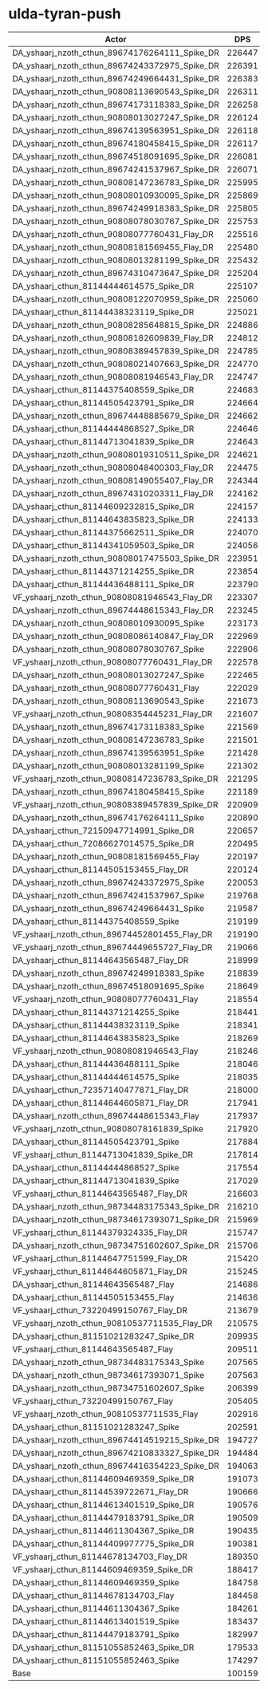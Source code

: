 # ulda-tyran-push
| Actor | DPS | Increase |
|---|:---:|:---:|
|DA_yshaarj_nzoth_cthun_89674176264111_Spike_DR|226447|126.09%|
|DA_yshaarj_nzoth_cthun_89674243372975_Spike_DR|226391|126.03%|
|DA_yshaarj_nzoth_cthun_89674249664431_Spike_DR|226383|126.02%|
|DA_yshaarj_nzoth_cthun_90808113690543_Spike_DR|226311|125.95%|
|DA_yshaarj_nzoth_cthun_89674173118383_Spike_DR|226258|125.90%|
|DA_yshaarj_nzoth_cthun_90808013027247_Spike_DR|226124|125.77%|
|DA_yshaarj_nzoth_cthun_89674139563951_Spike_DR|226118|125.76%|
|DA_yshaarj_nzoth_cthun_89674180458415_Spike_DR|226117|125.76%|
|DA_yshaarj_nzoth_cthun_89674518091695_Spike_DR|226081|125.72%|
|DA_yshaarj_nzoth_cthun_89674241537967_Spike_DR|226071|125.71%|
|DA_yshaarj_nzoth_cthun_90808147236783_Spike_DR|225995|125.64%|
|DA_yshaarj_nzoth_cthun_90808010930095_Spike_DR|225869|125.51%|
|DA_yshaarj_nzoth_cthun_89674249918383_Spike_DR|225805|125.45%|
|DA_yshaarj_nzoth_cthun_90808078030767_Spike_DR|225753|125.39%|
|DA_yshaarj_nzoth_cthun_90808077760431_Flay_DR|225516|125.16%|
|DA_yshaarj_nzoth_cthun_90808181569455_Flay_DR|225480|125.12%|
|DA_yshaarj_nzoth_cthun_90808013281199_Spike_DR|225432|125.07%|
|DA_yshaarj_nzoth_cthun_89674310473647_Spike_DR|225204|124.85%|
|DA_yshaarj_cthun_81144444614575_Spike_DR|225107|124.75%|
|DA_yshaarj_nzoth_cthun_90808122070959_Spike_DR|225060|124.70%|
|DA_yshaarj_cthun_81144438323119_Spike_DR|225021|124.66%|
|DA_yshaarj_nzoth_cthun_90808285648815_Spike_DR|224886|124.53%|
|DA_yshaarj_nzoth_cthun_90808182609839_Flay_DR|224812|124.46%|
|DA_yshaarj_nzoth_cthun_90808389457839_Spike_DR|224785|124.43%|
|DA_yshaarj_nzoth_cthun_90808021407663_Spike_DR|224770|124.41%|
|DA_yshaarj_nzoth_cthun_90808081946543_Flay_DR|224747|124.39%|
|DA_yshaarj_cthun_81144375408559_Spike_DR|224683|124.33%|
|DA_yshaarj_cthun_81144505423791_Spike_DR|224664|124.31%|
|DA_yshaarj_nzoth_cthun_89674448885679_Spike_DR|224662|124.31%|
|DA_yshaarj_cthun_81144444868527_Spike_DR|224646|124.29%|
|DA_yshaarj_cthun_81144713041839_Spike_DR|224643|124.29%|
|DA_yshaarj_nzoth_cthun_90808019310511_Spike_DR|224621|124.26%|
|DA_yshaarj_nzoth_cthun_90808048400303_Flay_DR|224475|124.12%|
|DA_yshaarj_nzoth_cthun_90808149055407_Flay_DR|224344|123.99%|
|DA_yshaarj_nzoth_cthun_89674310203311_Flay_DR|224162|123.81%|
|DA_yshaarj_cthun_81144609232815_Spike_DR|224157|123.80%|
|DA_yshaarj_cthun_81144643835823_Spike_DR|224133|123.78%|
|DA_yshaarj_cthun_81144375662511_Spike_DR|224070|123.71%|
|DA_yshaarj_cthun_81144341059503_Spike_DR|224056|123.70%|
|DA_yshaarj_nzoth_cthun_90808017475503_Spike_DR|223951|123.60%|
|DA_yshaarj_cthun_81144371214255_Spike_DR|223854|123.50%|
|DA_yshaarj_cthun_81144436488111_Spike_DR|223790|123.43%|
|VF_yshaarj_nzoth_cthun_90808081946543_Flay_DR|223307|122.95%|
|DA_yshaarj_nzoth_cthun_89674448615343_Flay_DR|223245|122.89%|
|DA_yshaarj_nzoth_cthun_90808010930095_Spike|223173|122.82%|
|DA_yshaarj_nzoth_cthun_90808086140847_Flay_DR|222969|122.62%|
|DA_yshaarj_nzoth_cthun_90808078030767_Spike|222906|122.55%|
|VF_yshaarj_nzoth_cthun_90808077760431_Flay_DR|222578|122.22%|
|DA_yshaarj_nzoth_cthun_90808013027247_Spike|222465|122.11%|
|DA_yshaarj_nzoth_cthun_90808077760431_Flay|222029|121.68%|
|DA_yshaarj_nzoth_cthun_90808113690543_Spike|221673|121.32%|
|VF_yshaarj_nzoth_cthun_90808354445231_Flay_DR|221607|121.26%|
|DA_yshaarj_nzoth_cthun_89674173118383_Spike|221569|121.22%|
|DA_yshaarj_nzoth_cthun_90808147236783_Spike|221501|121.15%|
|DA_yshaarj_nzoth_cthun_89674139563951_Spike|221428|121.08%|
|DA_yshaarj_nzoth_cthun_90808013281199_Spike|221302|120.95%|
|VF_yshaarj_nzoth_cthun_90808147236783_Spike_DR|221295|120.94%|
|DA_yshaarj_nzoth_cthun_89674180458415_Spike|221189|120.84%|
|VF_yshaarj_nzoth_cthun_90808389457839_Spike_DR|220909|120.56%|
|DA_yshaarj_nzoth_cthun_89674176264111_Spike|220890|120.54%|
|DA_yshaarj_cthun_72150947714991_Spike_DR|220657|120.31%|
|DA_yshaarj_cthun_72086627014575_Spike_DR|220495|120.14%|
|DA_yshaarj_nzoth_cthun_90808181569455_Flay|220197|119.85%|
|DA_yshaarj_cthun_81144505153455_Flay_DR|220124|119.77%|
|DA_yshaarj_nzoth_cthun_89674243372975_Spike|220053|119.70%|
|DA_yshaarj_nzoth_cthun_89674241537967_Spike|219768|119.42%|
|DA_yshaarj_nzoth_cthun_89674249664431_Spike|219587|119.24%|
|DA_yshaarj_cthun_81144375408559_Spike|219199|118.85%|
|VF_yshaarj_nzoth_cthun_89674452801455_Flay_DR|219190|118.84%|
|VF_yshaarj_nzoth_cthun_89674449655727_Flay_DR|219066|118.72%|
|DA_yshaarj_cthun_81144643565487_Flay_DR|218999|118.65%|
|DA_yshaarj_nzoth_cthun_89674249918383_Spike|218839|118.49%|
|DA_yshaarj_nzoth_cthun_89674518091695_Spike|218649|118.30%|
|VF_yshaarj_nzoth_cthun_90808077760431_Flay|218554|118.21%|
|DA_yshaarj_cthun_81144371214255_Spike|218441|118.09%|
|DA_yshaarj_cthun_81144438323119_Spike|218341|117.99%|
|DA_yshaarj_cthun_81144643835823_Spike|218269|117.92%|
|VF_yshaarj_nzoth_cthun_90808081946543_Flay|218246|117.90%|
|DA_yshaarj_cthun_81144436488111_Spike|218046|117.70%|
|DA_yshaarj_cthun_81144444614575_Spike|218035|117.69%|
|DA_yshaarj_cthun_72357140477871_Flay_DR|218000|117.65%|
|DA_yshaarj_cthun_81144644605871_Flay_DR|217941|117.60%|
|DA_yshaarj_nzoth_cthun_89674448615343_Flay|217937|117.59%|
|VF_yshaarj_nzoth_cthun_90808078161839_Spike|217920|117.57%|
|DA_yshaarj_cthun_81144505423791_Spike|217884|117.54%|
|VF_yshaarj_cthun_81144713041839_Spike_DR|217814|117.47%|
|DA_yshaarj_cthun_81144444868527_Spike|217554|117.21%|
|DA_yshaarj_cthun_81144713041839_Spike|217029|116.68%|
|VF_yshaarj_cthun_81144643565487_Flay_DR|216603|116.26%|
|DA_yshaarj_nzoth_cthun_98734483175343_Spike_DR|216210|115.87%|
|DA_yshaarj_nzoth_cthun_98734617393071_Spike_DR|215969|115.63%|
|VF_yshaarj_cthun_81144379324335_Flay_DR|215747|115.40%|
|DA_yshaarj_nzoth_cthun_98734751602607_Spike_DR|215706|115.36%|
|VF_yshaarj_cthun_81144647751599_Flay_DR|215420|115.08%|
|VF_yshaarj_cthun_81144644605871_Flay_DR|215245|114.90%|
|DA_yshaarj_cthun_81144643565487_Flay|214686|114.35%|
|DA_yshaarj_cthun_81144505153455_Flay|214636|114.30%|
|VF_yshaarj_cthun_73220499150767_Flay_DR|213679|113.34%|
|VF_yshaarj_nzoth_cthun_90810537711535_Flay_DR|210575|110.24%|
|DA_yshaarj_cthun_81151021283247_Spike_DR|209935|109.60%|
|VF_yshaarj_cthun_81144643565487_Flay|209511|109.18%|
|DA_yshaarj_nzoth_cthun_98734483175343_Spike|207565|107.24%|
|DA_yshaarj_nzoth_cthun_98734617393071_Spike|207563|107.23%|
|DA_yshaarj_nzoth_cthun_98734751602607_Spike|206399|106.07%|
|VF_yshaarj_cthun_73220499150767_Flay|205405|105.08%|
|VF_yshaarj_nzoth_cthun_90810537711535_Flay|202916|102.59%|
|DA_yshaarj_cthun_81151021283247_Spike|202591|102.27%|
|DA_yshaarj_nzoth_cthun_89674414519215_Spike_DR|194727|94.42%|
|DA_yshaarj_nzoth_cthun_89674210833327_Spike_DR|194484|94.18%|
|DA_yshaarj_nzoth_cthun_89674416354223_Spike_DR|194063|93.75%|
|DA_yshaarj_cthun_81144609469359_Spike_DR|191073|90.77%|
|DA_yshaarj_cthun_81144539722671_Flay_DR|190666|90.36%|
|DA_yshaarj_cthun_81144613401519_Spike_DR|190576|90.27%|
|DA_yshaarj_cthun_81144479183791_Spike_DR|190509|90.21%|
|DA_yshaarj_cthun_81144611304367_Spike_DR|190435|90.13%|
|DA_yshaarj_cthun_81144409977775_Spike_DR|190381|90.08%|
|VF_yshaarj_cthun_81144678134703_Flay_DR|189350|89.05%|
|VF_yshaarj_cthun_81144609469359_Spike_DR|188417|88.12%|
|DA_yshaarj_cthun_81144609469359_Spike|184758|84.46%|
|DA_yshaarj_cthun_81144678134703_Flay|184458|84.17%|
|DA_yshaarj_cthun_81144611304367_Spike|184261|83.97%|
|DA_yshaarj_cthun_81144613401519_Spike|183437|83.15%|
|DA_yshaarj_cthun_81144479183791_Spike|182997|82.71%|
|DA_yshaarj_cthun_81151055852463_Spike_DR|179533|79.25%|
|DA_yshaarj_cthun_81151055852463_Spike|174297|74.02%|
|Base|100159|0.00%|
